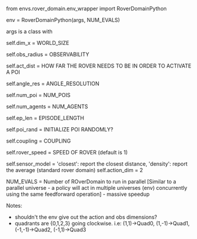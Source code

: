 from envs.rover_domain.env_wrapper import RoverDomainPython

env = RoverDomainPython(args, NUM_EVALS)

args is a class with 


self.dim_x = WORLD_SIZE

self.obs_radius = OBSERVABILITY

self.act_dist = HOW FAR THE ROVER NEEDS TO BE IN ORDER TO ACTIVATE A POI

self.angle_res = ANGLE_RESOLUTION

self.num_poi = NUM_POIS 

self.num_agents = NUM_AGENTS 

self.ep_len = EPISODE_LENGTH

self.poi_rand = INITIALIZE POI RANDOMLY? 

self.coupling = COUPLING 

self.rover_speed = SPEED OF ROVER (default is 1)

self.sensor_model = 'closest': report the closest distance,
                    'density': report the average (standard rover domain)
self.action_dim = 2



NUM_EVALS = Number of ROverDomain to run in parallel [Similar to a parallel universe - a policy will act in multiple universes (env) concurrently using the same feedforward operation] - massive speedup

Notes:
- shouldn't the env give out the action and obs dimensions?
- quadrants are {0,1,2,3} going clockwise.
  i.e: (1,1)->Quad0, (1,-1)->Quad1, (-1,-1)->Quad2, (-1,1)->Quad3

